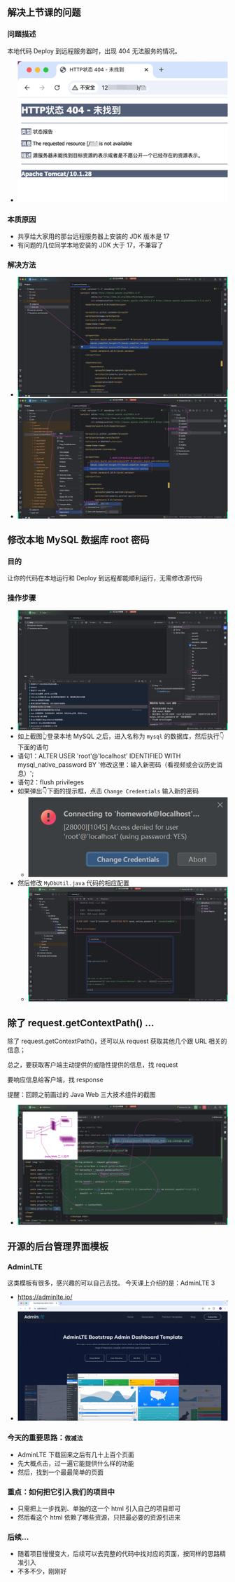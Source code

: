 ## 解决上节课的问题
### 问题描述
本地代码 Deploy 到远程服务器时，出现 404 无法服务的情况。
- ![img.png](img.png)

### 本质原因
- 共享给大家用的那台远程服务器上安装的 JDK 版本是 17
- 有问题的几位同学本地安装的 JDK 大于 17，不兼容了

### 解决方法
- ![img_1.png](img_1.png)
- ![img_2.png](img_2.png)

## 修改本地 MySQL 数据库 root 密码
### 目的
让你的代码在本地运行和 Deploy 到远程都能顺利运行，无需修改源代码
### 操作步骤
- ![img_3.png](img_3.png)
- 如上截图👆登录本地 MySQL 之后，进入名称为 `mysql` 的数据库，然后执行👇下面的语句
- 语句1：ALTER USER 'root'@'localhost' IDENTIFIED WITH mysql_native_password BY '修改这里：输入新密码（看视频或会议历史消息）';
- 语句2：flush privileges
- 如果弹出👇下面的提示框，点击 `Change Credentials` 输入新的密码
  - ![img_4.png](img_4.png)
- 然后修改 `MyDbUtil.java` 代码的相应配置
  - ![img_5.png](img_5.png)

## 除了 request.getContextPath() ...
除了 request.getContextPath()，还可以从 request 获取其他几个跟 URL 相关的信息；

总之，要获取客户端主动提供的或隐性提供的信息，找 request 

要响应信息给客户端，找 response 

提醒：回顾之前画过的 Java Web 三大技术组件的截图
- ![img_6.png](img_6.png)

## 开源的后台管理界面模板

### AdminLTE
这类模板有很多，感兴趣的可以自己去找。
今天课上介绍的是：AdminLTE 3
- https://adminlte.io/
- ![img_7.png](img_7.png)

### 今天的重要思路：`做减法`
- AdminLTE 下载回来之后有几十上百个页面
- 先大概点击，过一遍它能提供什么样的功能
- 然后，找到一个最最简单的页面

### 重点：如何把它引入我们的项目中
- 只需把上一步找到、单独的这一个 html 引入自己的项目即可
- 然后看这个 html 依赖了哪些资源，只把最必要的资源引进来

### 后续...
- 随着项目慢慢变大，后续可以去完整的代码中找对应的页面，按同样的思路精准引入
- 不多不少，刚刚好
